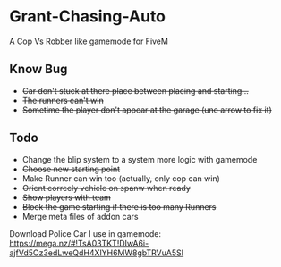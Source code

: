 # Grant-Chasing-Auto
A Cop Vs Robber like gamemode for FiveM

## Know Bug ##

* ~~Car don't stuck at there place between placing and starting...~~
* ~~The runners can't win~~
* ~~Sometime the player don't appear at the garage (une arrow to fix it)~~

## Todo ##

* Change the blip system to a system more logic with gamemode
* ~~Choose new starting point~~
* ~~Make Runner can win too (actually, only cop can win)~~
* ~~Orient correcly vehicle on spanw when ready~~
* ~~Show players with team~~
* ~~Block the game starting if there is too many Runners~~
* Merge meta files of addon cars

Download Police Car I use in gamemode: https://mega.nz/#!TsA03TKT!DIwA6i-ajfVd5Oz3edLweQdH4XlYH6MW8gbTRVuA5SI

